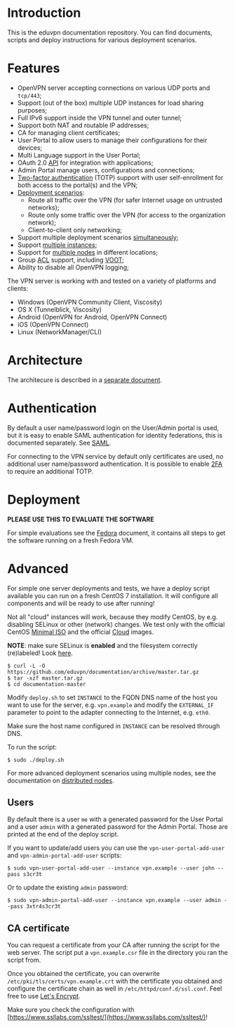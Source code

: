 # Introduction

This is the eduvpn documentation repository. You can find documents, scripts
and deploy instructions for various deployment scenarios.

# Features

- OpenVPN server accepting connections on various UDP ports and `tcp/443`;
- Support (out of the box) multiple UDP instances for load sharing purposes;
- Full IPv6 support inside the VPN tunnel and outer tunnel;
- Support both NAT and routable IP addresses;
- CA for managing client certificates;
- User Portal to allow users to manage their configurations for their 
  devices;
- Multi Language support in the User Portal;
- OAuth 2.0 [API](API.md) for integration with applications;
- Admin Portal manage users, configurations and connections;
- [Two-factor authentication](2FA.md) (TOTP) support with user self-enrollment
  for both access to the portal(s) and the VPN;
- [Deployment scenarios](PROFILE_CONFIG.md):
  - Route all traffic over the VPN (for safer Internet usage on untrusted 
    networks);
  - Route only some traffic over the VPN (for access to the organization 
    network);
  - Client-to-client only networking;
- Support multiple deployment scenarios [simultaneously](MULTI_PROFILE.md);
- Support [multiple instances](MULTI_INSTANCE.md);
- Support for [multiple nodes](DISTRIBUTED_NODES.md) in different locations;
- Group [ACL](ACL.md) support, including [VOOT](http://openvoot.org/);
- Ability to disable all OpenVPN logging;

The VPN server is working with and tested on a variety of platforms and 
clients:
  - Windows (OpenVPN Community Client, Viscosity)
  - OS X (Tunnelblick, Viscosity)
  - Android (OpenVPN for Android, OpenVPN Connect)
  - iOS (OpenVPN Connect)
  - Linux (NetworkManager/CLI)

# Architecture

The architecure is described in a [separate document](ARCHITECTURE.md).

# Authentication 

By default a user name/password login on the User/Admin portal is used, but it 
is easy to enable SAML authentication for identity federations, this is 
documented separately. See [SAML](SAML.md).

For connecting to the VPN service by default only certificates are used, no 
additional user name/password authentication. It is possible to enable 
[2FA](2FA.md) to require an additional TOTP.

# Deployment

**PLEASE USE THIS TO EVALUATE THE SOFTWARE**

For simple evaluations see the [Fedora](FEDORA_VPN_SERVER.md) document, it 
contains all steps to get the software running on a fresh Fedora VM.

# Advanced
For simple one server deployments and tests, we have a deploy script available 
you can run on a fresh CentOS 7 installation. It will configure all components 
and will be ready to use after running!

Not all "cloud" instances will work, because they modify CentOS, by e.g. 
disabling SELinux or other (network) changes. We test only with the official 
CentOS [Minimal ISO](https://centos.org/download/) and the official 
[Cloud](https://wiki.centos.org/Download) images.

**NOTE**: make sure SELinux is **enabled** and the filesystem correctly 
(re)labeled! Look [here](https://wiki.centos.org/HowTos/SELinux).

    $ curl -L -O https://github.com/eduvpn/documentation/archive/master.tar.gz
    $ tar -xzf master.tar.gz
    $ cd documentation-master

Modify `deploy.sh` to set `INSTANCE` to the FQDN DNS name of the host you want 
to use for the server, e.g. `vpn.example` and modify the `EXTERNAL_IF` 
parameter to point to the adapter connecting to the Internet, e.g. `eth0`.

Make sure the host name configured in `INSTANCE` can be resolved through DNS.

To run the script:

    $ sudo ./deploy.sh

For more advanced deployment scenarios using multiple nodes, see the 
documentation on [distributed nodes](DISTRIBUTED_NODES.md).

## Users

By default there is a user `me` with a generated password for the User Portal
and a user `admin` with a generated password for the Admin Portal. Those are
printed at the end of the deploy script.

If you want to update/add users you can use the `vpn-user-portal-add-user` and
`vpn-admin-portal-add-user` scripts:

    $ sudo vpn-user-portal-add-user --instance vpn.example --user john --pass s3cr3t

Or to update the existing `admin` password:

    $ sudo vpn-admin-portal-add-user --instance vpn.example --user admin --pass 3xtr4s3cr3t

## CA certificate
You can request a certificate from your CA after running the script for the 
web server. The script put a `vpn.example.csr` file in the directory you ran 
the script from.

Once you obtained the certificate, you can overwrite 
`/etc/pki/tls/certs/vpn.example.crt` with the certificate you obtained and 
configure the certificate chain as well in `/etc/httpd/conf.d/ssl.conf`. Feel
free to use [Let's Encrypt](https://letsencrypt.org/).

Make sure you check the configuration with 
[https://www.ssllabs.com/ssltest/](https://www.ssllabs.com/ssltest/)!
